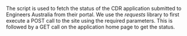 The script is used to fetch the status of the CDR application submitted to Engineers Australia from their portal. We use the *requests* library to first execute a POST call to the site using the required parameters. This is followed by a GET call on the application home page to get the status.

